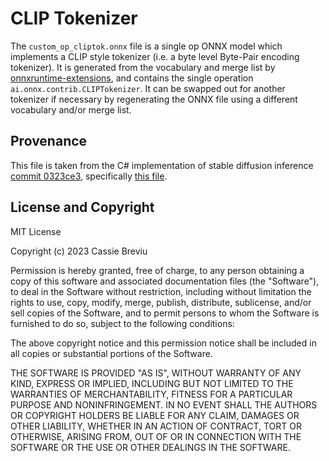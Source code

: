# CLIP Tokenizer

The `custom_op_cliptok.onnx` file is a single op ONNX model which implements a CLIP style tokenizer (i.e. a byte level
Byte-Pair encoding tokenizer). It is generated from the vocabulary and merge list by
[onnxruntime-extensions](https://github.com/microsoft/onnxruntime-extensions), and contains the single operation
`ai.onnx.contrib.CLIPTokenizer`. It can be swapped out for another tokenizer if necessary by regenerating the ONNX file
using a different vocabulary and/or merge list.

## Provenance

This file is taken from the C# implementation of stable diffusion inference [commit 0323ce3](https://github.com/cassiebreviu/StableDiffusion/commit/0323ce34c1b490f539b5ae6244e52b8706a6dba7),
specifically [this file](https://github.com/cassiebreviu/StableDiffusion/blob/0323ce34c1b490f539b5ae6244e52b8706a6dba7/StableDiffusion.ML.OnnxRuntime/cliptokenizer.onnx).

## License and Copyright

MIT License

Copyright (c) 2023 Cassie Breviu

Permission is hereby granted, free of charge, to any person obtaining a copy
of this software and associated documentation files (the "Software"), to deal
in the Software without restriction, including without limitation the rights
to use, copy, modify, merge, publish, distribute, sublicense, and/or sell
copies of the Software, and to permit persons to whom the Software is
furnished to do so, subject to the following conditions:

The above copyright notice and this permission notice shall be included in all
copies or substantial portions of the Software.

THE SOFTWARE IS PROVIDED "AS IS", WITHOUT WARRANTY OF ANY KIND, EXPRESS OR
IMPLIED, INCLUDING BUT NOT LIMITED TO THE WARRANTIES OF MERCHANTABILITY,
FITNESS FOR A PARTICULAR PURPOSE AND NONINFRINGEMENT. IN NO EVENT SHALL THE
AUTHORS OR COPYRIGHT HOLDERS BE LIABLE FOR ANY CLAIM, DAMAGES OR OTHER
LIABILITY, WHETHER IN AN ACTION OF CONTRACT, TORT OR OTHERWISE, ARISING FROM,
OUT OF OR IN CONNECTION WITH THE SOFTWARE OR THE USE OR OTHER DEALINGS IN THE
SOFTWARE.